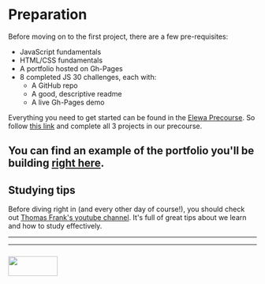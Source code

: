 # Preparation

Before moving on to the first project, there are a few pre-requisites:
* JavaScript fundamentals
* HTML/CSS fundamentals
* A portfolio hosted on Gh-Pages
* 8 completed JS 30 challenges, each with:
  * A GitHub repo
  * A good, descriptive readme
  * A live Gh-Pages demo 

Everything you need to get started can be found in the [Elewa Precourse](https://elewa-academy.github.io/April-Precourse).  So follow [this link](https://elewa-academy.github.io/April-Precourse) and complete all 3 projects in our precourse.

You can find an example of the portfolio you'll be building [right here](https://elewa-student.github.io).
---

## Studying tips

Before diving right in (and every other day of course!), you should check out [Thomas Frank's youtube channel](https://www.youtube.com/user/electrickeye91).  It's full of great tips about we learn and how to study effectively.

___
___
### <a href="http://elewa.education/blog" target="_blank"><img src="https://user-images.githubusercontent.com/18554853/34921062-506450ae-f97d-11e7-875f-6feeb26ad72d.png" width="100" height="40"/></a>

